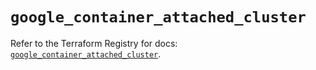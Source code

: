 # `google_container_attached_cluster`

Refer to the Terraform Registry for docs: [`google_container_attached_cluster`](https://registry.terraform.io/providers/hashicorp/google/6.10.0/docs/resources/container_attached_cluster).
